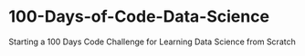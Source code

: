 # 100-Days-of-Code-Data-Science
Starting a 100 Days Code Challenge for Learning Data Science from Scratch
